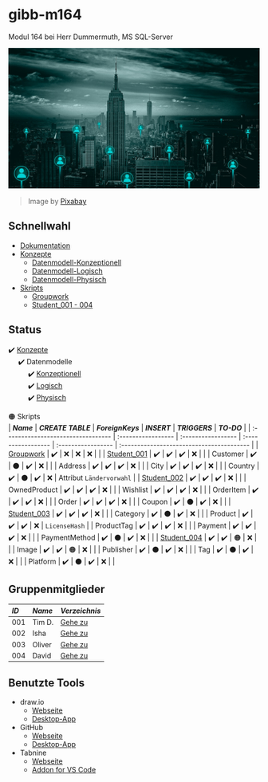 # gibb-m164
Modul 164 bei Herr Dummermuth, MS SQL-Server

![Thumbnail](Zusatzmaterial/thumbnail.jpg)
> Image by [Pixabay](https://pixabay.com/)

## Schnellwahl
- [Dokumentation](Dokumentation/IET-164_Dokumentation_Dummermuth.docx?raw=1)
- [Konzepte](Konzepte)
  - [Datenmodell-Konzeptionell](Konzepte/Datenmodell-Konzeptionell.png?raw=1)
  - [Datenmodell-Logisch](Konzepte/Datenmodell-Logisch.png?raw=1)
  - [Datenmodell-Physisch](Konzepte/Datenmodell-Physisch.png?raw=1)
- [Skripts](Skripts)
  - [Groupwork](Skripts/Groupwork)
  - [Student_001 - 004](#gruppenskripts)

## Status
:heavy_check_mark: [Konzepte](Konzepte/)  
&nbsp;&nbsp;&nbsp;&nbsp;&nbsp;:heavy_check_mark: Datenmodelle  
&nbsp;&nbsp;&nbsp;&nbsp;&nbsp;&nbsp;&nbsp;&nbsp;&nbsp;&nbsp;:heavy_check_mark: [Konzeptionell](Konzepte/Datenmodell-Konzeptionell.png?raw=1)  
&nbsp;&nbsp;&nbsp;&nbsp;&nbsp;&nbsp;&nbsp;&nbsp;&nbsp;&nbsp;:heavy_check_mark: [Logisch](Konzepte/Datenmodell-Logisch.png?raw=1)  
&nbsp;&nbsp;&nbsp;&nbsp;&nbsp;&nbsp;&nbsp;&nbsp;&nbsp;&nbsp;:heavy_check_mark: [Physisch](Konzepte/Datenmodell-Physisch.png?raw=1)  

:orange_circle: Skripts   
| ***Name***                         | ***CREATE TABLE*** | ***ForeignKeys***  | ***INSERT***       | ***TRIGGERS***     | ***TO-DO***                               |
| :--------------------------------- | :----------------- | :----------------- | :----------------- | :----------------- | :---------------------------------------- |
| [Groupwork](Skripts/Groupwork)     | :heavy_check_mark: | :x:                | :x:                | :x:                |                                           |
| [Student_001](Skripts/Student_001) | :heavy_check_mark: | :heavy_check_mark: | :heavy_check_mark: | :x:                |                                           |
| Customer                           | :heavy_check_mark: | :black_circle:     | :heavy_check_mark: | :x:                |                                           |
| Address                            | :heavy_check_mark: | :heavy_check_mark: | :heavy_check_mark: | :x:                |                                           |
| City                               | :heavy_check_mark: | :heavy_check_mark: | :heavy_check_mark: | :x:                |                                           |
| Country                            | :heavy_check_mark: | :black_circle:     | :heavy_check_mark: | :x:                | Attribut `Ländervorwahl`                  |
| [Student_002](Skripts/Student_002) | :heavy_check_mark: | :heavy_check_mark: | :heavy_check_mark: | :x:                |                                           |
| OwnedProduct                       | :heavy_check_mark: | :heavy_check_mark: | :heavy_check_mark: | :x:                |                                           |
| Wishlist                           | :heavy_check_mark: | :heavy_check_mark: | :heavy_check_mark: | :x:                |                                           |
| OrderItem                          | :heavy_check_mark: | :heavy_check_mark: | :heavy_check_mark: | :x:                |                                           |
| Order                              | :heavy_check_mark: | :heavy_check_mark: | :heavy_check_mark: | :x:                |                                           |
| Coupon                             | :heavy_check_mark: | :black_circle:     | :heavy_check_mark: | :x:                |                                           |
| [Student_003](Skripts/Student_003) | :heavy_check_mark: | :heavy_check_mark: | :heavy_check_mark: | :x:                |                                           |
| Category                           | :heavy_check_mark: | :black_circle:     | :heavy_check_mark: | :x:                |                                           |
| Product                            | :heavy_check_mark: | :heavy_check_mark: | :heavy_check_mark: | :x:                | `LicenseHash`                             |
| ProductTag                         | :heavy_check_mark: | :heavy_check_mark: | :heavy_check_mark: | :x:                |                                           |
| Payment                            | :heavy_check_mark: | :heavy_check_mark: | :heavy_check_mark: | :x:                |                                           |
| PaymentMethod                      | :heavy_check_mark: | :black_circle:     | :heavy_check_mark: | :x:                |                                           |
| [Student_004](Skripts/Student_004) | :heavy_check_mark: | :heavy_check_mark: | :orange_circle:    | :x:                |                                           |
| Image                              | :heavy_check_mark: | :heavy_check_mark: | :orange_circle:    | :x:                |                                           |
| Publisher                          | :heavy_check_mark: | :black_circle:     | :heavy_check_mark: | :x:                |                                           |
| Tag                                | :heavy_check_mark: | :black_circle:     | :heavy_check_mark: | :x:                |                                           |
| Platform                           | :heavy_check_mark: | :black_circle:     | :heavy_check_mark: | :x:                |                                           |
               
## Gruppenmitglieder
| ***ID*** | ***Name*** | ***Verzeichnis***              |
| :------- | :--------- | :----------------------------- |
| 001      | Tim D.     | [Gehe zu](Skripts/Student_001) |
| 002      | Isha       | [Gehe zu](Skripts/Student_002) |
| 003      | Oliver     | [Gehe zu](Skripts/Student_003) |
| 004      | David      | [Gehe zu](Skripts/Student_004) |

## Benutzte Tools
- draw.io
  - [Webseite](https://app.diagrams.net/)
  - [Desktop-App](https://github.com/jgraph/drawio-desktop/releases/latest)
- GitHub
  - [Webseite](https://github.com/)
  - [Desktop-App](https://github.com/desktop/desktop#where-can-i-get-it)
- Tabnine
  - [Webseite](https://www.tabnine.com/)
  - [Addon for VS Code](https://www.tabnine.com/install/vscode)
